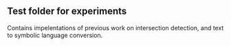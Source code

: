 ## Test folder for experiments

Contains impelentations of previous work on intersection detection, and text to symbolic language conversion.